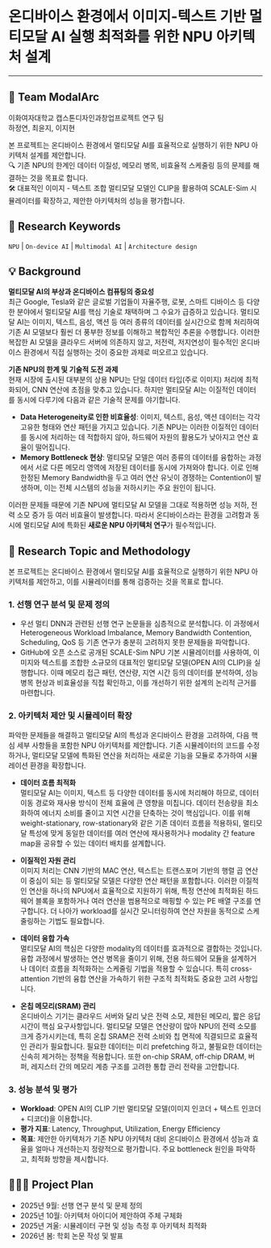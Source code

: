# 온디바이스 환경에서 이미지-텍스트 기반 멀티모달 AI 실행 최적화를 위한 NPU 아키텍처 설계
---
## 🦾 Team ModalArc
이화여자대학교 캡스톤디자인과창업프로젝트 연구 팀<br>
하정연, 최윤지, 이지현

본 프로젝트는 온디바이스 환경에서 멀티모달 AI를 효율적으로 실행하기 위한 NPU 아키텍처 설계를 제안합니다. <br> 🔍 기존 NPU의 한계인 데이터 이질성, 메모리 병목, 비효율적 스케줄링 등의 문제를 해결하는 것을 목표로 합니다.  <br> 🛠️ 대표적인 이미지 - 텍스트 조합 멀티모달 모델인 CLIP을 활용하여 SCALE-Sim 시뮬레이터를 확장하고, 제안한 아키텍처의 성능을 평가합니다.

## 🔑 Research Keywords
`NPU` | `On-device AI` | `Multimodal AI` | `Architecture design`

## 💡 Background

**멀티모달 AI의 부상과 온디바이스 컴퓨팅의 중요성**<br>
최근 Google, Tesla와 같은 글로벌 기업들이 자율주행, 로봇, 스마트 디바이스 등 다양한 분야에서 멀티모달 AI를 핵심 기술로 채택하며 그 수요가 급증하고 있습니다. 멀티모달 AI는 이미지, 텍스트, 음성, 액션 등 여러 종류의 데이터를 실시간으로 함께 처리하여 기존 AI 모델보다 훨씬 더 풍부한 정보를 이해하고 복합적인 추론을 수행합니다. 이러한 복잡한 AI 모델을 클라우드 서버에 의존하지 않고, 저전력, 저지연성이 필수적인 온디바이스 환경에서 직접 실행하는 것이 중요한 과제로 떠오르고 있습니다.

**기존 NPU의 한계 및 기술적 도전 과제**<br>
현재 시장에 출시된 대부분의 상용 NPU는 단일 데이터 타입(주로 이미지) 처리에 최적화되어, CNN 연산에 초점을 맞추고 있습니다. 하지만 멀티모달 AI는 이질적인 데이터를 동시에 다루기에 다음과 같은 기술적 문제를 야기합니다.

* **Data Heterogeneity로 인한 비효율성**: 이미지, 텍스트, 음성, 액션 데이터는 각각 고유한 형태와 연산 패턴을 가지고 있습니다. 기존 NPU는 이러한 이질적인 데이터를 동시에 처리하는 데 적합하지 않아, 하드웨어 자원의 활용도가 낮아지고 연산 효율이 떨어집니다.
* **Memory Bottleneck 현상**: 멀티모달 모델은 여러 종류의 데이터를 융합하는 과정에서 서로 다른 메모리 영역에 저장된 데이터를 동시에 가져와야 합니다. 이로 인해 한정된 Memory Bandwidth을 두고 여러 연산 유닛이 경쟁하는 Contention이 발생하며, 이는 전체 시스템의 성능을 저하시키는 주요 원인이 됩니다.

이러한 문제들 때문에 기존 NPU에 멀티모달 AI 모델을 그대로 적용하면 성능 저하, 전력 소모 증가 등 여러 비효율이 발생합니다. 따라서 온디바이스라는 환경을 고려함과 동시에 멀티모달 AI에 특화된 **새로운 NPU 아키텍처 연구**가 필수적입니다. 

## 🎯 Research Topic and Methodology
본 프로젝트는 온디바이스 환경에서 멀티모달 AI를 효율적으로 실행하기 위한 NPU 아키텍처를 제안하고, 이를 시뮬레이터를 통해 검증하는 것을 목표로 합니다.

### 1. 선행 연구 분석 및 문제 정의
* 우선 멀티 DNN과 관련된 선행 연구 논문들을 심층적으로 분석합니다. 이 과정에서 Heterogeneous Workload Imbalance, Memory Bandwidth Contention, Scheduling, QoS 등 기존 연구가 충분히 고려하지 못한 문제들을 파악합니다.
* GitHub에 오픈 소스로 공개된 SCALE-Sim NPU 기본 시뮬레이터를 사용하여, 이미지와 텍스트를 조합한 소규모의 대표적인 멀티모달 모델(OPEN AI의 CLIP)을 실행합니다. 이때 메모리 접근 패턴, 연산량, 지연 시간 등의 데이터를 분석하여, 성능 병목 현상과 비효율성을 직접 확인하고, 이를 개선하기 위한 설계의 논리적 근거를 마련합니다.

### 2. 아키텍처 제안 및 시뮬레이터 확장
파악한 문제들을 해결하고 멀티모달 AI의 특성과 온디바이스 환경을 고려하여, 다음 핵심 세부 사항들을 포함한 NPU 아키텍처를 제안합니다. 기존 시뮬레이터의 코드를 수정하거나, 멀티모달 모델에 특화된 연산을 처리하는 새로운 기능을 모듈로 추가하여 시뮬레이션 환경을 확장합니다.

* **데이터 흐름 최적화**<br>
멀티모달 AI는 이미지, 텍스트 등 다양한 데이터를 동시에 처리해야 하므로, 데이터 이동 경로와 재사용 방식이 전체 효율에 큰 영향을 미칩니다. 데이터 전송량을 최소화하여 에너지 소비를 줄이고 지연 시간을 단축하는 것이 핵심입니다. 이를 위해 weight-stationary, row-stationary와 같은 기존 데이터 흐름을 적용하되, 멀티모달 특성에 맞게 동일한 데이터를 여러 연산에 재사용하거나 modality 간 feature map을 공유할 수 있는 데이터 배치를 설계합니다.

* **이질적인 자원 관리**<br>
이미지 처리는 CNN 기반의 MAC 연산, 텍스트는 트랜스포머 기반의 행렬 곱 연산이 중심이 되는 등 멀티모달 모델은 다양한 연산 패턴을 포함합니다. 이러한 이질적인 연산을 하나의 NPU에서 효율적으로 지원하기 위해, 특정 연산에 최적화된 하드웨어 블록을 포함하거나 여러 연산을 범용적으로 매핑할 수 있는 PE 배열 구조를 연구합니다. 더 나아가 workload를 실시간 모니터링하여 연산 자원을 동적으로 스케줄링하는 기법도 필요합니다.

* **데이터 융합 가속**<br>
멀티모달 AI의 핵심은 다양한 modality의 데이터를 효과적으로 결합하는 것입니다. 융합 과정에서 발생하는 연산 병목을 줄이기 위해, 전용 하드웨어 모듈을 설계하거나 데이터 흐름을 최적화하는 스케줄링 기법을 적용할 수 있습니다. 특히 cross-attention 기반의 융합 연산을 가속하기 위한 구조적 최적화도 중요한 고려 사항입니다.

* **온칩 메모리(SRAM) 관리**<br>
온디바이스 기기는 클라우드 서버와 달리 낮은 전력 소모, 제한된 메모리, 짧은 응답 시간이 핵심 요구사항입니다. 멀티모달 모델은 연산량이 많아 NPU의 전력 소모를 크게 증가시키는데, 특히 온칩 SRAM은 전력 소비와 칩 면적에 직결되므로 효율적인 관리가 필요합니다. 필요한 데이터는 미리 prefetching 하고, 불필요한 데이터는 신속히 제거하는 정책을 적용합니다. 또한 on-chip SRAM, off-chip DRAM, 버퍼, 레지스터 간의 메모리 계층 구조를 고려한 통합 관리 전략을 고안합니다. 

### 3. 성능 분석 및 평가
* **Workload**: OPEN AI의 CLIP 기반 멀티모달 모델(이미지 인코더 + 텍스트 인코더 + 디코더)을 이용합니다.   <br> 
* **평가 지표**: Latency, Throughput, Utilization, Energy Efficiency <br> 
* **목표**: 제안한 아키텍처가 기존 NPU 아키텍처 대비 온디바이스 환경에서 성능과 효율을 얼마나 개선하는지 정량적으로 평가합니다. 주요 bottleneck 원인을 파악하고, 최적화 방향을 제시합니다. 

## 🙋🏻‍♀️ Project Plan
* 2025년 9월: 선행 연구 분석 및 문제 정의
* 2025년 10월: 아키텍처 아이디어 제안하여 주체 구체화
* 2025년 겨울: 시뮬레이터 구현 및 성능 측정 후 아키텍처 최적화
* 2026년 봄: 학회 논문 작성 및 발표
